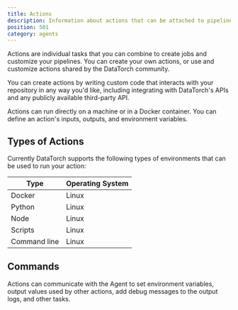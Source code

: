 ```yaml
---
title: Actions
description: Information about actions that can be attached to pipelines.
position: 501
category: agents
---
```


<!-- <HeaderCard /> -->

Actions are individual tasks that you can combine to create jobs and customize
your pipelines. You can create your own actions, or use and customize actions shared
by the DataTorch community.

You can create actions by writing custom code that interacts with your
repository in any way you'd like, including integrating with DataTorch's APIs
and any publicly available third-party API.

Actions can run directly on a machine or in a Docker container. You can define
an action's inputs, outputs, and environment variables.

## Types of Actions

Currently DataTorch supports the following types of environments that can be used
to run your action:

| Type         | Operating System |
| ------------ | ---------------- |
| Docker       | Linux            |
| Python       | Linux            |
| Node         | Linux            |
| Scripts      | Linux            |
| Command line | Linux            |

## Commands

Actions can communicate with the Agent to set environment variables, output
values used by other actions, add debug messages to the output logs, and other
tasks.
